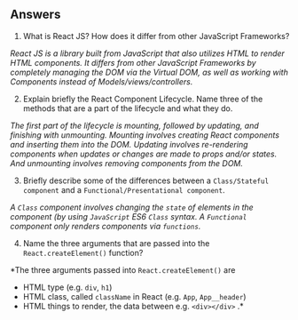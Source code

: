 ## Answers
1. What is React JS? How does it differ from other JavaScript Frameworks?

*React JS is a library built from JavaScript that also utilizes HTML to render HTML components. It differs from other JavaScript Frameworks by completely managing the DOM via the Virtual DOM, as well as working with Components instead of Models/views/controllers.*

2. Explain briefly the React Component Lifecycle. Name three of the methods that are a part of the lifecycle and what they do.

*The first part of the lifecycle is mounting, followed by updating, and finishing with unmounting. Mounting involves creating React components and inserting them into the DOM. Updating involves re-rendering components when updates or changes are made to props and/or states. And unmounting involves removing components from the DOM.*

3. Briefly describe some of the differences between a `Class/Stateful component` and a `Functional/Presentational component`.

*A `Class` component involves changing the `state` of elements in the component (by using `JavaScript` ES6 `Class` syntax. A `Functional` component only renders components via `functions`.*

4. Name the three arguments that are passed into the `React.createElement()` function?

*The three arguments passed into `React.createElement()` are 
- HTML type (e.g. `div`, `h1`)
- HTML class, called `className` in React (e.g. `App`, `App__header`)
- HTML things to render, the data between e.g. `<div></div>`
.*